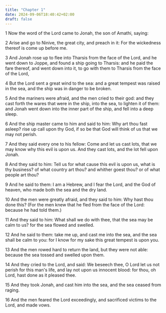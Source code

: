 ```yaml
---
title: "Chapter 1"
date: 2024-09-06T18:40:42+02:00
draft: false
---
```




1 Now the word of the Lord came to Jonah, the son of Amathi, saying:

2 Arise and go to Ninive, the great city, and preach in it: For the wickedness thereof is come up before me.

3 And Jonah rose up to flee into Tharsis from the face of the Lord, and he went down to Joppe, and found a ship going to Tharsis: and he paid the fare thereof, and went down into it, to go with them to Tharsis from the face of the Lord,

4 But the Lord sent a great wind to the sea: and a great tempest was raised in the sea, and the ship was in danger to be broken.

5 And the mariners were afraid, and the men cried to their god: and they cast forth the wares that were in the ship, into the sea, to lighten it of them: and Jonah went down into the inner part of the ship, and fell into a deep sleep.

6 And the ship master came to him and said to him: Why art thou fast asleep? rise up call upon thy God, if so be that God will think of us that we may not perish.

7 And they said every one to his fellow: Come and let us cast lots, that we may know why this evil is upon us. And they cast lots, and the lot fell upon Jonah.

8 And they said to him: Tell us for what cause this evil is upon us, what is thy business? of what country art thou? and whither goest thou? or of what people art thou?

9 And he said to them: I am a Hebrew, and I fear the Lord, and the God of heaven, who made both the sea and the dry land.

10 And the men were greatly afraid, and they said to him: Why hast thou done this? (For the men knew that he fled from the face of the Lord: because he had told them.)

11 And they said to him: What shall we do with thee, that the sea may be calm to us? for the sea flowed and swelled.

12 And he said to them: take me up, and cast me into the sea, and the sea shall be calm to you: for I know for my sake this great tempest is upon you.

13 And the men rowed hard to return the land, but they were not able: because the sea tossed and swelled upon them.

14 And they cried to the Lord, and said: We beseech thee, O Lord let us not perish for this man's life, and lay not upon us innocent blood: for thou, oh Lord, hast done as it pleased thee.

15 And they took Jonah, and cast him into the sea, and the sea ceased from raging.

16 And the men feared the Lord exceedingly, and sacrificed victims to the Lord, and made vows.

